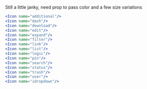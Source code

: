 Still a little janky, need prop to pass color and a few size variations

```jsx
<Icon name="additional"/>
<Icon name="dash"/>
<Icon name="download"/>
<Icon name="edit"/>
<Icon name="expand"/>
<Icon name="filter"/>
<Icon name="link"/>
<Icon name="list"/>
<Icon name="logic"/>
<Icon name="pin"/>
<Icon name="search"/>
<Icon name="status"/>
<Icon name="trash"/>
<Icon name="user"/>
<Icon name="idropdown"/>
```
